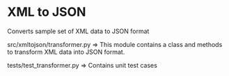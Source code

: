 # XML to JSON

Converts sample set of XML data to JSON format

src/xmltojson/transformer.py => This module contains a class and methods to transform XML data into JSON format.

tests/test_transformer.py => Contains unit test cases